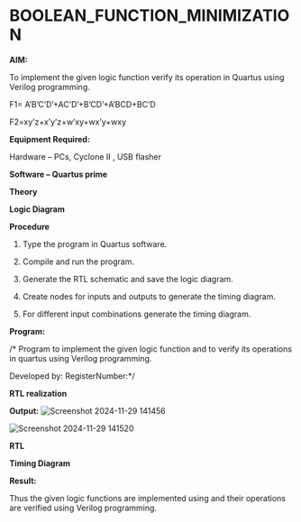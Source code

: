 # BOOLEAN_FUNCTION_MINIMIZATION

**AIM:**

To implement the given logic function verify its operation in Quartus using Verilog programming.

F1= A’B’C’D’+AC’D’+B’CD’+A’BCD+BC’D 

F2=xy’z+x’y’z+w’xy+wx’y+wxy

**Equipment Required:**

Hardware – PCs, Cyclone II , USB flasher

**Software – Quartus prime**

**Theory**

**Logic Diagram**

**Procedure**

1.	Type the program in Quartus software.

2.	Compile and run the program.

3.	Generate the RTL schematic and save the logic diagram.

4.	Create nodes for inputs and outputs to generate the timing diagram.

5.	For different input combinations generate the timing diagram.


**Program:**

/* Program to implement the given logic function and to verify its operations in quartus using Verilog programming. 

Developed by: RegisterNumber:*/


**RTL realization**

**Output:**
![Screenshot 2024-11-29 141456](https://github.com/user-attachments/assets/f1b38c83-ce78-4ed1-a38e-a271afb51831)

![Screenshot 2024-11-29 141520](https://github.com/user-attachments/assets/7f9cca24-02fe-471b-8d2d-ad2fbb9ac094)


**RTL**

**Timing Diagram**

**Result:**

Thus the given logic functions are implemented using and their operations are verified using Verilog programming.


